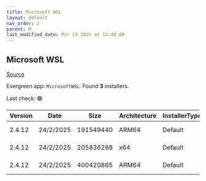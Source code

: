 ```yaml
---
title: Microsoft WSL
layout: default
nav_order: 2
parent: M
last_modified_date: Mar 13 2025 at 12:40 AM
---
```


## Microsoft WSL

[Source](https://github.com/microsoft/wsl/)

Evergreen app: `MicrosoftWSL`. Found **3** installers.

Last check: 🟢

| Version | Date      | Size      | Architecture | InstallerType | Type       | URI                                                                                                                                                                                                            |
| ------- | --------- | --------- | ------------ | ------------- | ---------- | -------------------------------------------------------------------------------------------------------------------------------------------------------------------------------------------------------------- |
| 2.4.12  | 24/2/2025 | 191549440 | ARM64        | Default       | msi        | [https://github.com/microsoft/WSL/releases/download/2.4.12/wsl.2.4.12.0.arm64.msi](https://github.com/microsoft/WSL/releases/download/2.4.12/wsl.2.4.12.0.arm64.msi)                                           |
| 2.4.12  | 24/2/2025 | 205836288 | x64          | Default       | msi        | [https://github.com/microsoft/WSL/releases/download/2.4.12/wsl.2.4.12.0.x64.msi](https://github.com/microsoft/WSL/releases/download/2.4.12/wsl.2.4.12.0.x64.msi)                                               |
| 2.4.12  | 24/2/2025 | 400420865 | ARM64        | Default       | msixbundle | [https://github.com/microsoft/WSL/releases/download/2.4.12/Microsoft.WSL_2.4.12.0_x64_ARM64.msixbundle](https://github.com/microsoft/WSL/releases/download/2.4.12/Microsoft.WSL_2.4.12.0_x64_ARM64.msixbundle) |
